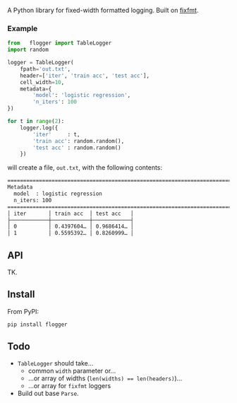 A Python library for fixed-width formatted logging. Built on [fixfmt](https://github.com/alexhsamuel/fixfmt).

### Example

```python
from   flogger import TableLogger
import random

logger = TableLogger(
    fpath='out.txt',
    header=['iter', 'train acc', 'test acc'],
    cell_width=10,
    metadata={
        'model': 'logistic regression',
        'n_iters': 100
})

for t in range(2):
    logger.log({
        'iter'     : t,
        'train acc': random.random(),
        'test acc' : random.random()
    })
```

will create a file, `out.txt`, with the following contents:

```bash
===============================================================================
Metadata
  model  : logistic regression
  n_iters: 100
===============================================================================
│ iter       │ train acc  │ test acc   │
├────────────┼────────────┼────────────┤
│ 0          │ 0.4397604… │ 0.9686414… │
│ 1          │ 0.5595392… │ 0.8260999… │
```

## API

TK.

## Install

From PyPI:

```bash
pip install flogger
```

## Todo

- `TableLogger` should take...
    - common `width` parameter or...
    - ...or array of widths (`len(widths) == len(headers)`)...
    - ...or array for `fixfmt` loggers
- Build out base `Parse`.
